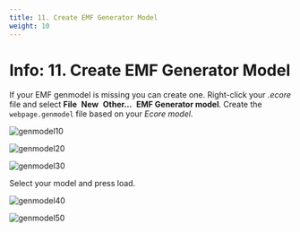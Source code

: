 ```yaml
---
title: 11. Create EMF Generator Model
weight: 10
---
```



# Info: 11. Create EMF Generator Model

If your EMF genmodel is missing you can create one. Right-click your *.ecore* file and select **File**  **New**  **Other...​**  **EMF Generator model**. Create the ``webpage.genmodel`` file based on your *Ecore model*.

![genmodel10](/gse/img/image42.png)

![genmodel20](/gse/img/image43.png)

![genmodel30](/gse/img/image44.png)

Select your model and press load.

![genmodel40](/gse/img/image45.png)

![genmodel50](/gse/img/image46.png)